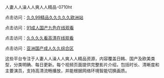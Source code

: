 人妻人人澡人人爽人人精品-0710ht

点击访问：<a href="https://heiliaoll4qsx.pages.dev">久久99精品久久久久久欧洲站</a>

点击访问：<a href="https://heiliaowzu4ur.pages.dev">91成人国产九色在线观看</a>

点击访问：<a href="https://heiliaoe8ajia.pages.dev">久久久久看高清在线观看</a>

点击访问：<a href="https://heiliaozj3tjd.pages.dev">亚洲国产成人久久综合区</a>

这些平台专注于人妻人人澡人人爽人人精品资源，内容覆盖日韩、国产及欧美类型，分类明确、每日更新。每个视频页面提供完整影片介绍，包括时长、清晰度和主要演员，支持高清流畅播放，并能根据网络环境智能切换画质。

<span style="display:none;">[Canonical link](）</span>
